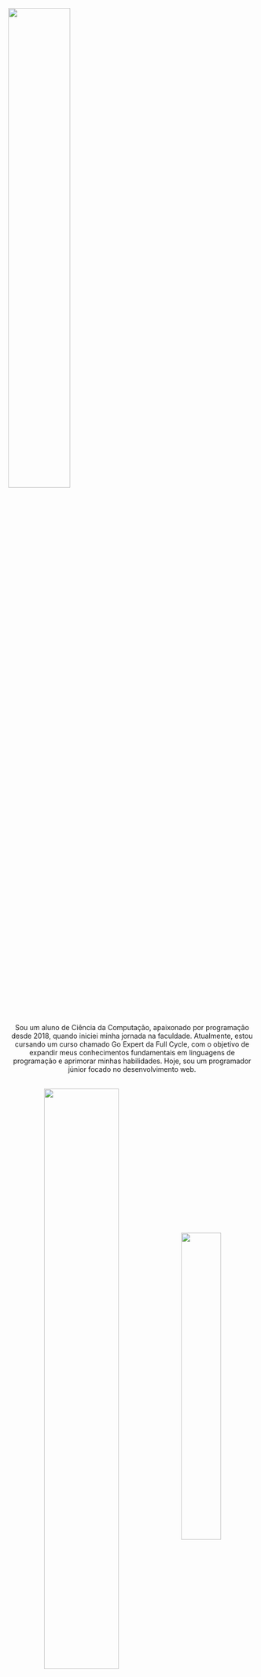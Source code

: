 <img align="center" justify="center" style="margin-bottom:100px" width=50% src="https://avatars.githubusercontent.com/u/61503991?v=4" />
&nbsp;&nbsp;&nbsp;

<p align="center">Sou um aluno de Ciência da Computação, apaixonado por programação desde 2018, quando iniciei minha jornada na faculdade. Atualmente, estou cursando um curso chamado Go Expert da Full Cycle, com o objetivo de expandir meus conhecimentos fundamentais em linguagens de programação e aprimorar minhas habilidades. Hoje, sou um programador júnior focado no desenvolvimento web.</p>&nbsp;

<div align="center" style="margin-bottom:100px">
<img width=55% align="center"  src="https://github-readme-streak-stats.herokuapp.com?user=marcelomartinsdev&theme=radical&mode=weekly" />
<img width=40% align="center" src="https://github-readme-stats-git-main-marcelomartinsdev.vercel.app/api/top-langs/?username=marcelomartinsdev&show_icons=true&theme=radical&layout=compact" />
 </div>
 
 &nbsp;
 &nbsp;

## Minhas Habilidades

#### Principal Stack:

![HTML](https://img.shields.io/badge/HTML5-E34F26?style=for-the-badge&logo=html5&logoColor=white)&nbsp;
![CSS](https://img.shields.io/badge/CSS3-1572B6?style=for-the-badge&logo=css3&logoColor=white)&nbsp;
![JavaScript](https://img.shields.io/badge/JavaScript-F7DF1E?style=for-the-badge&logo=javascript&logoColor=black)&nbsp;
![PHP](https://img.shields.io/badge/PHP-777BB4?style=for-the-badge&logo=php&logoColor=white)&nbsp;

#### Frameworks e Ferramentas:

![React](https://img.shields.io/badge/React-20232A?style=for-the-badge&logo=react&logoColor=61DAFB)&nbsp;
![Node.js](https://img.shields.io/badge/Node.js-339933?style=for-the-badge&logo=node.js&logoColor=white)&nbsp;
![Git](https://img.shields.io/badge/Git-E44C30?style=for-the-badge&logo=git&logoColor=white)&nbsp;

#### Banco de Dados:

![MySQL](https://img.shields.io/badge/MySQL-4479A1?style=for-the-badge&logo=mysql&logoColor=white)&nbsp;
![MongoDB](https://img.shields.io/badge/MongoDB-47A248?style=for-the-badge&logo=mongodb&logoColor=white)&nbsp;

#### Metodologias:

![Scrum](https://img.shields.io/badge/Scrum-009BD7?style=for-the-badge&logo=scrum&logoColor=white)&nbsp;
![Kanban](https://img.shields.io/badge/Kanban-0093DD?style=for-the-badge&logo=kanban&logoColor=white)&nbsp;

 &nbsp;
 &nbsp;

## Contato:

<div> 
<a href="https://www.linkedin.com/in/marcelo-martins-moreira/" target="_blank"><img src="https://img.shields.io/badge/-LinkedIn-%230077B5?style=for-the-badge&logo=linkedin&logoColor=white"></a> 
<a href="mailto:email@provedor.com.br"><img src="https://img.shields.io/badge/Gmail-D14836?style=for-the-badge&logo=gmail&logoColor=whit"></a> 
<img width=100% src="https://capsule-render.vercel.app/api?type=waving&color=8F0D87&height=120&section=footer"/>
